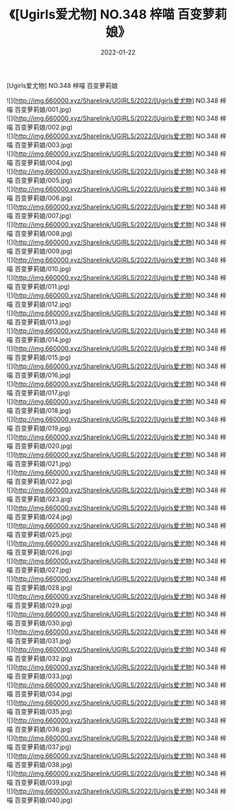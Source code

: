 ﻿---
layout: post
title:  《[Ugirls爱尤物] NO.348 梓喵 百变萝莉娘》
date:   2022-01-22
img: http://img.660000.xyz/Sharelink/UGIRLS/2022/[Ugirls爱尤物] NO.348 梓喵 百变萝莉娘/000.jpg
categories: [美女, 清纯, 唯美]
---

[Ugirls爱尤物] NO.348 梓喵 百变萝莉娘

 ![](http://img.660000.xyz/Sharelink/UGIRLS/2022/[Ugirls爱尤物] NO.348 梓喵 百变萝莉娘/001.jpg) <br>![](http://img.660000.xyz/Sharelink/UGIRLS/2022/[Ugirls爱尤物] NO.348 梓喵 百变萝莉娘/002.jpg) <br>![](http://img.660000.xyz/Sharelink/UGIRLS/2022/[Ugirls爱尤物] NO.348 梓喵 百变萝莉娘/003.jpg) <br>![](http://img.660000.xyz/Sharelink/UGIRLS/2022/[Ugirls爱尤物] NO.348 梓喵 百变萝莉娘/004.jpg) <br>![](http://img.660000.xyz/Sharelink/UGIRLS/2022/[Ugirls爱尤物] NO.348 梓喵 百变萝莉娘/005.jpg) <br>![](http://img.660000.xyz/Sharelink/UGIRLS/2022/[Ugirls爱尤物] NO.348 梓喵 百变萝莉娘/006.jpg) <br>![](http://img.660000.xyz/Sharelink/UGIRLS/2022/[Ugirls爱尤物] NO.348 梓喵 百变萝莉娘/007.jpg) <br>![](http://img.660000.xyz/Sharelink/UGIRLS/2022/[Ugirls爱尤物] NO.348 梓喵 百变萝莉娘/008.jpg) <br>![](http://img.660000.xyz/Sharelink/UGIRLS/2022/[Ugirls爱尤物] NO.348 梓喵 百变萝莉娘/009.jpg) <br>![](http://img.660000.xyz/Sharelink/UGIRLS/2022/[Ugirls爱尤物] NO.348 梓喵 百变萝莉娘/010.jpg) <br>![](http://img.660000.xyz/Sharelink/UGIRLS/2022/[Ugirls爱尤物] NO.348 梓喵 百变萝莉娘/011.jpg) <br>![](http://img.660000.xyz/Sharelink/UGIRLS/2022/[Ugirls爱尤物] NO.348 梓喵 百变萝莉娘/012.jpg) <br>![](http://img.660000.xyz/Sharelink/UGIRLS/2022/[Ugirls爱尤物] NO.348 梓喵 百变萝莉娘/013.jpg) <br>![](http://img.660000.xyz/Sharelink/UGIRLS/2022/[Ugirls爱尤物] NO.348 梓喵 百变萝莉娘/014.jpg) <br>![](http://img.660000.xyz/Sharelink/UGIRLS/2022/[Ugirls爱尤物] NO.348 梓喵 百变萝莉娘/015.jpg) <br>![](http://img.660000.xyz/Sharelink/UGIRLS/2022/[Ugirls爱尤物] NO.348 梓喵 百变萝莉娘/016.jpg) <br>![](http://img.660000.xyz/Sharelink/UGIRLS/2022/[Ugirls爱尤物] NO.348 梓喵 百变萝莉娘/017.jpg) <br>![](http://img.660000.xyz/Sharelink/UGIRLS/2022/[Ugirls爱尤物] NO.348 梓喵 百变萝莉娘/018.jpg) <br>![](http://img.660000.xyz/Sharelink/UGIRLS/2022/[Ugirls爱尤物] NO.348 梓喵 百变萝莉娘/019.jpg) <br>![](http://img.660000.xyz/Sharelink/UGIRLS/2022/[Ugirls爱尤物] NO.348 梓喵 百变萝莉娘/020.jpg) <br>![](http://img.660000.xyz/Sharelink/UGIRLS/2022/[Ugirls爱尤物] NO.348 梓喵 百变萝莉娘/021.jpg) <br>![](http://img.660000.xyz/Sharelink/UGIRLS/2022/[Ugirls爱尤物] NO.348 梓喵 百变萝莉娘/022.jpg) <br>![](http://img.660000.xyz/Sharelink/UGIRLS/2022/[Ugirls爱尤物] NO.348 梓喵 百变萝莉娘/023.jpg) <br>![](http://img.660000.xyz/Sharelink/UGIRLS/2022/[Ugirls爱尤物] NO.348 梓喵 百变萝莉娘/024.jpg) <br>![](http://img.660000.xyz/Sharelink/UGIRLS/2022/[Ugirls爱尤物] NO.348 梓喵 百变萝莉娘/025.jpg) <br>![](http://img.660000.xyz/Sharelink/UGIRLS/2022/[Ugirls爱尤物] NO.348 梓喵 百变萝莉娘/026.jpg) <br>![](http://img.660000.xyz/Sharelink/UGIRLS/2022/[Ugirls爱尤物] NO.348 梓喵 百变萝莉娘/027.jpg) <br>![](http://img.660000.xyz/Sharelink/UGIRLS/2022/[Ugirls爱尤物] NO.348 梓喵 百变萝莉娘/028.jpg) <br>![](http://img.660000.xyz/Sharelink/UGIRLS/2022/[Ugirls爱尤物] NO.348 梓喵 百变萝莉娘/029.jpg) <br>![](http://img.660000.xyz/Sharelink/UGIRLS/2022/[Ugirls爱尤物] NO.348 梓喵 百变萝莉娘/030.jpg) <br>![](http://img.660000.xyz/Sharelink/UGIRLS/2022/[Ugirls爱尤物] NO.348 梓喵 百变萝莉娘/031.jpg) <br>![](http://img.660000.xyz/Sharelink/UGIRLS/2022/[Ugirls爱尤物] NO.348 梓喵 百变萝莉娘/032.jpg) <br>![](http://img.660000.xyz/Sharelink/UGIRLS/2022/[Ugirls爱尤物] NO.348 梓喵 百变萝莉娘/033.jpg) <br>![](http://img.660000.xyz/Sharelink/UGIRLS/2022/[Ugirls爱尤物] NO.348 梓喵 百变萝莉娘/034.jpg) <br>![](http://img.660000.xyz/Sharelink/UGIRLS/2022/[Ugirls爱尤物] NO.348 梓喵 百变萝莉娘/035.jpg) <br>![](http://img.660000.xyz/Sharelink/UGIRLS/2022/[Ugirls爱尤物] NO.348 梓喵 百变萝莉娘/036.jpg) <br>![](http://img.660000.xyz/Sharelink/UGIRLS/2022/[Ugirls爱尤物] NO.348 梓喵 百变萝莉娘/037.jpg) <br>![](http://img.660000.xyz/Sharelink/UGIRLS/2022/[Ugirls爱尤物] NO.348 梓喵 百变萝莉娘/038.jpg) <br>![](http://img.660000.xyz/Sharelink/UGIRLS/2022/[Ugirls爱尤物] NO.348 梓喵 百变萝莉娘/039.jpg) <br>![](http://img.660000.xyz/Sharelink/UGIRLS/2022/[Ugirls爱尤物] NO.348 梓喵 百变萝莉娘/040.jpg) <br>